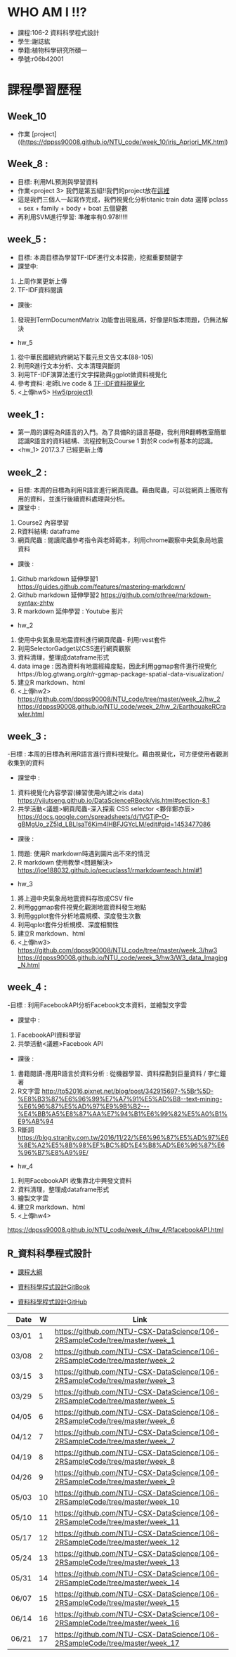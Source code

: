 # WHO AM I !!?
- 課程:106-2 資料科學程式設計
- 學生:謝誌紘
- 學籍:植物科學研究所碩一
- 學號:r06b42001

# 課程學習歷程

## Week_10
- 作業<project> [project]((https://dppss90008.github.io/NTU_code/week_10/iris_Apriori_MK.html)


## Week_8 : 
- 目標: 利用ML預測與學習資料
- 作業<project 3> 我們是第五組!!我們的project放在[這裡](https://github.com/dppss90008/NTU-CSX-DataScience--Group5/tree/master/Project_3)
- 這是我們三個人一起寫作完成，我們視覺化分析titanic train data 選擇˙pclass + sex + family + body + boat 五個變數
- 再利用SVM進行學習: 準確率有0.978!!!!!

## week_5 :
- 目標: 本周目標為學習TF-IDF進行文本探勘，挖掘重要關鍵字
- 課堂中:
1. 上周作業更新上傳
2. TF-IDF資料閱讀
- 課後:
1. 發現到TermDocumentMatrix 功能會出現亂碼，好像是R版本問題，仍無法解決
- hw_5
1. 從中華民國總統府網站下載元旦文告文本(88-105)
2. 利用R進行文本分析、文本清理與斷詞
3. 利用TF-IDF演算法進行文字探勘與ggplot做資料視覺化
4. 參考資料: 老師Live code & [TF-IDF資料視覺化](https://rstudio-pubs-static.s3.amazonaws.com/118341_dacd8e7a963745eeacf25f96da52770e.html)
5. <上傳hw5> [Hw5(project1)](https://dppss90008.github.io/NTU_code/week_5/hw_5/hw_TF-IDF.html)


## week_1 : 
- 第一周的課程為R語言的入門。為了具備R的語言基礎，我利用R翻轉教室簡單認識R語言的資料結構、流程控制及Course 1 對於R code有基本的認識。
- <hw_1> 2017.3.7 已經更新上傳
			
## week_2 : 
- 目標: 本周的目標為利用R語言進行網頁爬蟲。藉由爬蟲，可以從網頁上獲取有用的資料，並進行後續資料處理與分析。
- 課堂中 :
1. Course2 內容學習
2. R資料結構: dataframe
3. 網頁爬蟲 : 閱讀爬蟲參考指令與老師範本，利用chrome觀察中央氣象局地震資料
- 課後 : 
1. Github markdown 延伸學習1 https://guides.github.com/features/mastering-markdown/
2. Github markdown 延伸學習2 https://github.com/othree/markdown-syntax-zhtw
3. R markdown 延伸學習 : Youtube 影片
- hw_2 
1. 使用中央氣象局地震資料進行網頁爬蟲- 利用rvest套件
2. 利用SelectorGadget以CSS進行網頁觀察
3. 資料清理，整理成dataframe形式
4. data image : 因為資料有地震經緯度點，因此利用ggmap套件進行視覺化https://blog.gtwang.org/r/r-ggmap-package-spatial-data-visualization/
5. 建立R markdown、html 
6. <上傳hw2> https://github.com/dppss90008/NTU_code/tree/master/week_2/hw_2
https://dppss90008.github.io/NTU_code/week_2/hw_2/EarthquakeRCrawler.html

## week_3 :
-目標 : 本周的目標為利用R語言進行資料視覺化。藉由視覺化，可方便使用者觀測收集到的資料
- 課堂中 :
1. 資料視覺化內容學習(練習使用內建之iris data) https://yijutseng.github.io/DataScienceRBook/vis.html#section-8.1
2. 共學活動<議題>網頁爬蟲-深入探索 CSS selector <夥伴鄭亦辰> https://docs.google.com/spreadsheets/d/1VGTjP-O-gBMgUo_zZ5ld_LBLIsaT6Kim4lHBFJGYcLM/edit#gid=1453477086
- 課後 : 
1. 問題: 使用R markdown時遇到圖片出不來的情況
2. R markdown 使用教學<問題解決> https://joe188032.github.io/pecuclass1/rmarkdownteach.html#1 
- hw_3
1. 將上週中央氣象局地震資料存取成CSV file
2. 利用gggmap套件視覺化觀測地震資料發生地點
3. 利用ggplot套件分析地震規模、深度發生次數
4. 利用qplot套件分析規模、深度相關性
5. 建立R markdown、html
6. <上傳hw3> https://github.com/dppss90008/NTU_code/tree/master/week_3/hw3
https://dppss90008.github.io/NTU_code/week_3/hw3/W3_data_Imaging_N.html

## week_4 :
-目標 : 利用FacebookAPI分析Facebook文本資料，並繪製文字雲
- 課堂中 : 
1. FacebookAPI資料學習
2. 共學活動<議題>Facebook API
- 課後 : 
1. 書籍閱讀-應用R語言於資料分析 : 從機器學習、資料探勘到巨量資料 / 李仁鐘著 
2. R文字雲 http://to52016.pixnet.net/blog/post/342915697-%5Br%5D-%E8%B3%87%E6%96%99%E7%A7%91%E5%AD%B8--text-mining-%E6%96%87%E5%AD%97%E9%9B%B2---%E4%BB%A5%E8%87%AA%E7%94%B1%E6%99%82%E5%A0%B1%E9%AB%94
3. R斷詞 https://blog.stranity.com.tw/2016/11/22/%E6%96%87%E5%AD%97%E6%8E%A2%E5%8B%98%EF%BC%8D%E4%B8%AD%E6%96%87%E6%96%B7%E8%A9%9E/
- hw_4
1. 利用FacebookAPI 收集靠北中興發文資料
2. 資料清理，整理成dataframe形式
3. 繪製文字雲
4. 建立R markdown、html
5. <上傳hw4>

https://dppss90008.github.io/NTU_code/week_4/hw_4/RfacebookAPI.html


## R_資料科學程式設計

- [課程大綱](https://nol.ntu.edu.tw/nol/coursesearch/print_table.php?course_id=H03%2004010&class=&dpt_code=H020&ser_no=46352&semester=106-2&lang=CH)

- [資料科學程式設計GitBook](https://www.gitbook.com/book/pecu/r_)
- [資料科學程式設計GitHub](https://github.com/NTU-CSX-DataScience/106-2RSampleCode)


| Date   | W    | Link                                                           |
| --:    | --   | --                                                             |
| 03/01  |  1   | https://github.com/NTU-CSX-DataScience/106-2RSampleCode/tree/master/week_1 |
| 03/08  |  2   | https://github.com/NTU-CSX-DataScience/106-2RSampleCode/tree/master/week_2 |
| 03/15  |  3   | https://github.com/NTU-CSX-DataScience/106-2RSampleCode/tree/master/week_3 |
| 03/29  |  5   | https://github.com/NTU-CSX-DataScience/106-2RSampleCode/tree/master/week_5 |
| 04/05  |  6   | https://github.com/NTU-CSX-DataScience/106-2RSampleCode/tree/master/week_6 |
| 04/12  |  7   | https://github.com/NTU-CSX-DataScience/106-2RSampleCode/tree/master/week_7 |
| 04/19  |  8   | https://github.com/NTU-CSX-DataScience/106-2RSampleCode/tree/master/week_8 |
| 04/26  |  9   | https://github.com/NTU-CSX-DataScience/106-2RSampleCode/tree/master/week_9 |
| 05/03  |  10  | https://github.com/NTU-CSX-DataScience/106-2RSampleCode/tree/master/week_10 |
| 05/10  |  11  | https://github.com/NTU-CSX-DataScience/106-2RSampleCode/tree/master/week_11 |
| 05/17  |  12  | https://github.com/NTU-CSX-DataScience/106-2RSampleCode/tree/master/week_12 |
| 05/24  |  13  | https://github.com/NTU-CSX-DataScience/106-2RSampleCode/tree/master/week_13 |
| 05/31  |  14  | https://github.com/NTU-CSX-DataScience/106-2RSampleCode/tree/master/week_14 |
| 06/07  |  15  | https://github.com/NTU-CSX-DataScience/106-2RSampleCode/tree/master/week_15 |
| 06/14  |  16  | https://github.com/NTU-CSX-DataScience/106-2RSampleCode/tree/master/week_16 |
| 06/21  |  17  | https://github.com/NTU-CSX-DataScience/106-2RSampleCode/tree/master/week_17 |